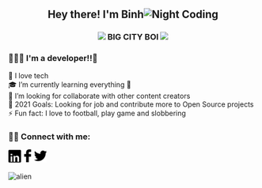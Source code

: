<div align="center">
  <h2>Hey there! I'm Binh<img alt="Night Coding" src="https://media.giphy.com/media/hvRJCLFzcasrR4ia7z/giphy.gif" width='25'/></h2>
  <h3>
    <img src="https://media.giphy.com/media/WUlplcMpOCEmTGBtBW/giphy.gif" width="30"/>
    BIG CITY BOI
    <img src="https://media.giphy.com/media/WUlplcMpOCEmTGBtBW/giphy.gif" width="30"/>
  </h3>
</div>


### 👨🏻‍💻 I'm a developer!!👋
🔭&nbsp;I love tech<br/>
🎓&nbsp;I’m currently learning everything 🤣<br/>
👯&nbsp;I’m looking for collaborate with other content creators<br/>
🥅&nbsp;2021 Goals: Looking for job and contribute more to Open Source projects<br/>
⚡&nbsp;Fun fact: I love to football, play game and slobbering<br/>
### 🤝🏻 Connect with me:
<a title="Linkedin" target="_blank" href="https://www.linkedin.com/in/vu-binh-7a28a817b/"><img alt="Linkedin" align="left" width="26px" src="./assets/linkedin.png"/></a>
<a title="Facebook" target="_blank" href="https://www.facebook.com/vu.binh.5661/"><img alt="Facebook" align="left" width="26px" src="./assets/facebook.png"/></a>
<a title="Tweeter" target="_blank" href="https://twitter.com/BnhGold3"><img alt="Tweeter" width="26px" src="./assets/tweeter1.png"/></a><br/><br/>
<img alt="alien" src="https://user-images.githubusercontent.com/55707606/108613728-0fa5c200-7427-11eb-888d-8baf858ea4a3.gif"/>

